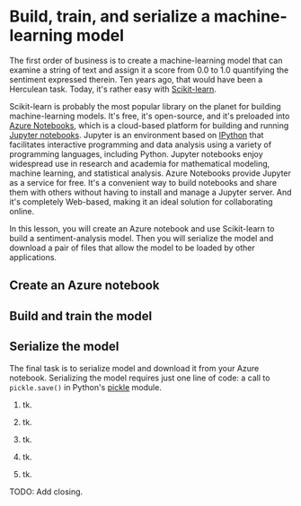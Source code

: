 # Build, train, and serialize a machine-learning model

The first order of business is to create a machine-learning model that can examine a string of text and assign it a score from 0.0 to 1.0 quantifying the sentiment expressed therein. Ten years ago, that would have been a Herculean task. Today, it's rather easy with [Scikit-learn](https://scikit-learn.org/stable/index.html).

Scikit-learn is probably the most popular library on the planet for building machine-learning models. It's free, it's open-source, and it's preloaded into [Azure Notebooks](https://notebooks.azure.com), which is a cloud-based platform for building and running [Jupyter notebooks](http://jupyter.org/).  Jupyter is an environment based on [IPython](https://ipython.org/) that facilitates interactive programming and data analysis using a variety of programming languages, including Python. Jupyter notebooks enjoy widespread use in research and academia for mathematical modeling, machine learning, and statistical analysis. Azure Notebooks provide Jupyter as a service for free. It's a convenient way to build notebooks and share them with others without having to install and manage a Jupyter server. And it's completely Web-based, making it an ideal solution for collaborating online.

In this lesson, you will create an Azure notebook and use Scikit-learn to build a sentiment-analysis model. Then you will serialize the model and download a pair of files that allow the model to be loaded by other applications.

## Create an Azure notebook





## Build and train the model





## Serialize the model

The final task is to serialize model and download it from your Azure notebook. Serializing the model requires just one line of code: a call to `pickle.save()` in Python's [pickle](https://docs.python.org/3/library/pickle.html) module.

1. tk.

1. tk.

1. tk.

1. tk.

1. tk.

TODO: Add closing.